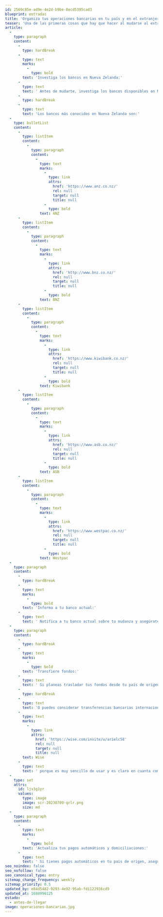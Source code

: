 ```yaml
---
id: 2569c85e-ad9e-4e2d-b9be-8ecd5395cad3
blueprint: entradas
title: 'Organiza tus operaciones bancarias en tu país y en el extranjero.'
teaser: 'Una de las primeras cosas que hay que hacer al mudarse al extranjero es abrir una cuenta bancaria local. Dependiendo del lugar donde se viva, esto puede ser una tarea sencilla o un proceso tedioso.'
article:
  -
    type: paragraph
    content:
      -
        type: hardBreak
      -
        type: text
        marks:
          -
            type: bold
        text: 'Investiga los bancos en Nueva Zelanda:'
      -
        type: text
        text: ' Antes de mudarte, investiga los bancos disponibles en Nueva Zelanda. Compara las opciones en términos de servicios, tarifas, ubicaciones y requisitos para abrir una cuenta bancaria.'
      -
        type: hardBreak
      -
        type: text
        text: 'Los bancos más conocidos en Nueva Zelanda son:'
  -
    type: bulletList
    content:
      -
        type: listItem
        content:
          -
            type: paragraph
            content:
              -
                type: text
                marks:
                  -
                    type: link
                    attrs:
                      href: 'https://www.anz.co.nz/'
                      rel: null
                      target: null
                      title: null
                  -
                    type: bold
                text: ANZ
      -
        type: listItem
        content:
          -
            type: paragraph
            content:
              -
                type: text
                marks:
                  -
                    type: link
                    attrs:
                      href: 'http://www.bnz.co.nz/'
                      rel: null
                      target: null
                      title: null
                  -
                    type: bold
                text: BNZ
      -
        type: listItem
        content:
          -
            type: paragraph
            content:
              -
                type: text
                marks:
                  -
                    type: link
                    attrs:
                      href: 'https://www.kiwibank.co.nz/'
                      rel: null
                      target: null
                      title: null
                  -
                    type: bold
                text: Kiwibank
      -
        type: listItem
        content:
          -
            type: paragraph
            content:
              -
                type: text
                marks:
                  -
                    type: link
                    attrs:
                      href: 'https://www.asb.co.nz/'
                      rel: null
                      target: null
                      title: null
                  -
                    type: bold
                text: ASB
      -
        type: listItem
        content:
          -
            type: paragraph
            content:
              -
                type: text
                marks:
                  -
                    type: link
                    attrs:
                      href: 'https://www.westpac.co.nz/'
                      rel: null
                      target: null
                      title: null
                  -
                    type: bold
                text: Westpac
  -
    type: paragraph
    content:
      -
        type: hardBreak
      -
        type: text
        marks:
          -
            type: bold
        text: 'Informa a tu banco actual:'
      -
        type: text
        text: ' Notifica a tu banco actual sobre tu mudanza y asegúrate de proporcionarles tus nuevos datos de contacto. Pregunta sobre las opciones para mantener tu cuenta activa o cerrarla si es que no la vas a usar más, ya que muchas cuentas tienen cargos de mantenimiento o recibas mail spam en el futuro. Es importante además que revises si tu banco tiene la opción de autorizar pagos en el extranjero para que no tengas la sorpresa de que te la bloqueen la tarjeta cuando trates de pagar por tener movimientos sospechosos.'
  -
    type: paragraph
    content:
      -
        type: hardBreak
      -
        type: text
        marks:
          -
            type: bold
        text: 'Transfiere fondos:'
      -
        type: text
        text: ' Si planeas trasladar tus fondos desde tu país de origen a Nueva Zelanda, existe un límite máximo de NZ$10,000 en efectivo.'
      -
        type: hardBreak
      -
        type: text
        text: 'O puedes considerar transferencias bancarias internacionales, servicios de transferencia de dinero o utilizar plataformas en línea especializadas como Western Union, pero personalmente uso un servicio que se llama '
      -
        type: text
        marks:
          -
            type: link
            attrs:
              href: 'https://wise.com/invite/u/arielc58'
              rel: null
              target: null
              title: null
        text: Wise
      -
        type: text
        text: ' porque es muy sencillo de usar y es claro en cuanta comisión me cobrara, nunca he tenido problemas con ellos. Les dejo un ejemplo de como se ve, y como tip extra puedes hacer la transferencia manual desde el banco a Wise para horrarte el pago por servicio. De todas maneras recuerda evaluar otras opciones.'
  -
    type: set
    attrs:
      id: ljv3g1yr
      values:
        type: image
        image: scr-20230709-qrlr.png
        size: md
  -
    type: paragraph
    content:
      -
        type: text
        marks:
          -
            type: bold
        text: 'Actualiza tus pagos automáticos y domiciliaciones:'
      -
        type: text
        text: ' Si tienes pagos automáticos en tu país de origen, asegúrate de cancelarlos o transferirlos a tus nuevas cuentas bancarias en Nueva Zelanda. Esto evitará inconvenientes y posibles cargos por pagos rechazados.'
seo_noindex: false
seo_nofollow: false
seo_canonical_type: entry
sitemap_change_frequency: weekly
sitemap_priority: 0.5
updated_by: e84d5482-9293-4e92-95ab-fd1122936cd9
updated_at: 1688996125
estado:
  - antes-de-llegar
image: operaciones-bancarias.jpg
---
```

